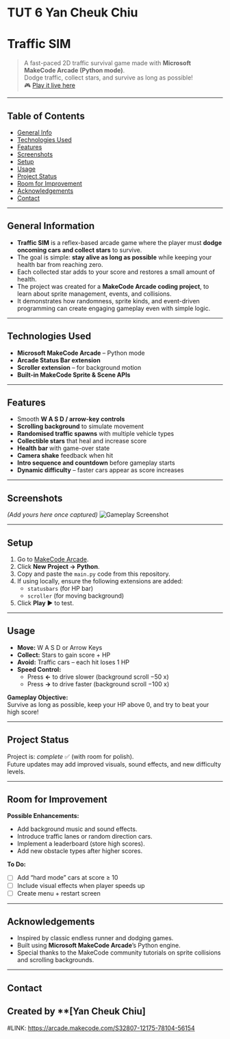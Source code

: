 #  TUT 6 Yan Cheuk Chiu
# Traffic SIM
> A fast-paced 2D traffic survival game made with **Microsoft MakeCode Arcade (Python mode)**.  
> Dodge traffic, collect stars, and survive as long as possible!  
> 🎮 [Play it live here](https://arcade.makecode.com/S32807-12175-78104-56154) 

---

## Table of Contents
* [General Info](#general-information)
* [Technologies Used](#technologies-used)
* [Features](#features)
* [Screenshots](#screenshots)
* [Setup](#setup)
* [Usage](#usage)
* [Project Status](#project-status)
* [Room for Improvement](#room-for-improvement)
* [Acknowledgements](#acknowledgements)
* [Contact](#contact)

---

## General Information
- **Traffic SIM** is a reflex-based arcade game where the player must **dodge oncoming cars and collect stars** to survive.
- The goal is simple: **stay alive as long as possible** while keeping your health bar from reaching zero.  
- Each collected star adds to your score and restores a small amount of health.
- The project was created for a **MakeCode Arcade coding project**, to learn about sprite management, events, and collisions.
- It demonstrates how randomness, sprite kinds, and event-driven programming can create engaging gameplay even with simple logic.

---

## Technologies Used
- **Microsoft MakeCode Arcade** – Python mode
- **Arcade Status Bar extension**
- **Scroller extension** – for background motion
- **Built-in MakeCode Sprite & Scene APIs**

---

## Features
- Smooth **W A S D / arrow-key controls**
- **Scrolling background** to simulate movement
- **Randomised traffic spawns** with multiple vehicle types
- **Collectible stars** that heal and increase score
- **Health bar** with game-over state
- **Camera shake** feedback when hit
- **Intro sequence and countdown** before gameplay starts
- **Dynamic difficulty** – faster cars appear as score increases

---

## Screenshots
*(Add yours here once captured)*
![Gameplay Screenshot](./img/traffic-sim-gameplay.png)

---

## Setup
1. Go to [MakeCode Arcade](https://arcade.makecode.com/).  
2. Click **New Project → Python**.
3. Copy and paste the `main.py` code from this repository.
4. If using locally, ensure the following extensions are added:
   - `statusbars` (for HP bar)
   - `scroller` (for moving background)
5. Click **Play** ▶️ to test.

---

## Usage
- **Move:** W A S D or Arrow Keys  
- **Collect:** Stars to gain score + HP  
- **Avoid:** Traffic cars – each hit loses 1 HP  
- **Speed Control:**  
  - Press **←** to drive slower (background scroll −50 x)  
  - Press **→** to drive faster (background scroll −100 x)

**Gameplay Objective:**  
Survive as long as possible, keep your HP above 0, and try to beat your high score!

---

## Project Status
Project is: _complete_ ✅ (with room for polish).  
Future updates may add improved visuals, sound effects, and new difficulty levels.

---

## Room for Improvement
**Possible Enhancements:**
- Add background music and sound effects.
- Introduce traffic lanes or random direction cars.
- Implement a leaderboard (store high scores).
- Add new obstacle types after higher scores.

**To Do:**
- [ ] Add “hard mode” cars at score ≥ 10  
- [ ] Include visual effects when player speeds up  
- [ ] Create menu + restart screen  

---

## Acknowledgements
- Inspired by classic endless runner and dodging games.  
- Built using **Microsoft MakeCode Arcade**’s Python engine.  
- Special thanks to the MakeCode community tutorials on sprite collisions and scrolling backgrounds.

---

## Contact
Created by **[Yan Cheuk Chiu]  
---

<!--
## License
This project is open source and available under the MIT License.
-->


#LINK:
https://arcade.makecode.com/S32807-12175-78104-56154 
